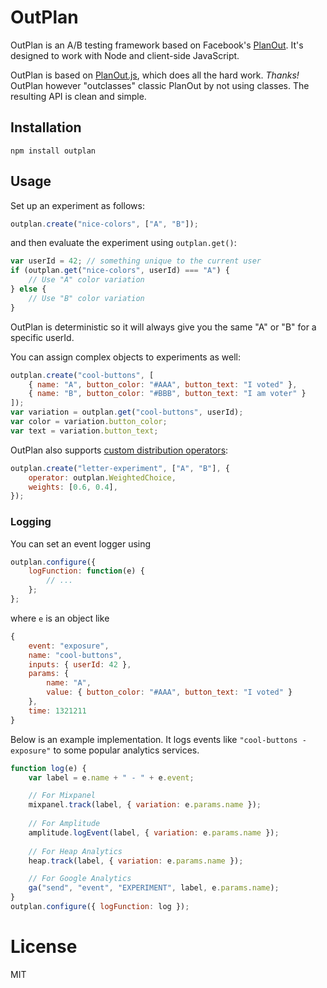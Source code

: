 OutPlan
=======

OutPlan is an A/B testing framework based on Facebook's [PlanOut](http://facebook.github.io/planout).
It's designed to work with Node and client-side JavaScript.

OutPlan is based on [PlanOut.js](https://github.com/HubSpot/PlanOut.js),
which does all the hard work. _Thanks!_ OutPlan however "outclasses" classic
PlanOut by not using classes. The resulting API is clean and simple.

## Installation

```
npm install outplan
```

## Usage

Set up an experiment as follows:

```javascript
outplan.create("nice-colors", ["A", "B"]);
```

and then evaluate the experiment using `outplan.get()`:

```javascript
var userId = 42; // something unique to the current user
if (outplan.get("nice-colors", userId) === "A") {
    // Use "A" color variation
} else {
    // Use "B" color variation
}
```

OutPlan is deterministic so it will always give you the same
"A" or "B" for a specific userId.

You can assign complex objects to experiments as well:

```javascript
outplan.create("cool-buttons", [
    { name: "A", button_color: "#AAA", button_text: "I voted" },
    { name: "B", button_color: "#BBB", button_text: "I am voter" }
]);
var variation = outplan.get("cool-buttons", userId);
var color = variation.button_color;
var text = variation.button_text;
```

OutPlan also supports [custom distribution operators](http://facebook.github.io/planout/docs/random-operators.html):

```javascript
outplan.create("letter-experiment", ["A", "B"], {
    operator: outplan.WeightedChoice,
    weights: [0.6, 0.4],
});
```

### Logging

You can set an event logger using 

```javascript
outplan.configure({
    logFunction: function(e) {
        // ...
    };
};
```

where `e` is an object like

```javascript
{
    event: "exposure",
    name: "cool-buttons",
    inputs: { userId: 42 },
    params: {
        name: "A",
        value: { button_color: "#AAA", button_text: "I voted" }
    },
    time: 1321211
}
```

Below is an example implementation. It logs events like `"cool-buttons - exposure"`
to some popular analytics services.

```javascript
function log(e) {
    var label = e.name + " - " + e.event;

    // For Mixpanel
    mixpanel.track(label, { variation: e.params.name });
  
    // For Amplitude
    amplitude.logEvent(label, { variation: e.params.name });
    
    // For Heap Analytics
    heap.track(label, { variation: e.params.name });

    // For Google Analytics
    ga("send", "event", "EXPERIMENT", label, e.params.name);
}
outplan.configure({ logFunction: log });
```

# License

MIT